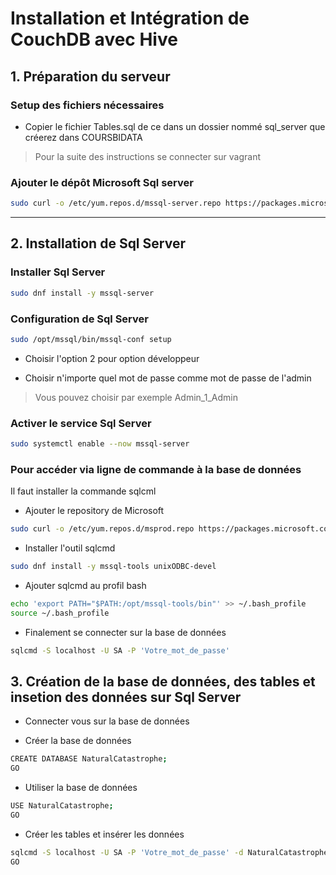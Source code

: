 # Installation et Intégration de CouchDB avec Hive

## 1. Préparation du serveur
### Setup des fichiers nécessaires
- Copier le fichier Tables.sql  de ce dans un dossier nommé sql_server que créerez dans COURSBIDATA 

> Pour la suite des instructions se connecter sur vagrant

### Ajouter le dépôt Microsoft Sql server

```bash
sudo curl -o /etc/yum.repos.d/mssql-server.repo https://packages.microsoft.com/config/rhel/8/mssql-server-2022.repo
```

---

## 2. Installation de Sql Server

### Installer Sql Server
```bash
sudo dnf install -y mssql-server
```

### Configuration de Sql Server
```bash
sudo /opt/mssql/bin/mssql-conf setup
```
- Choisir l'option 2 pour option développeur

- Choisir n'importe quel mot de passe comme mot de passe de l'admin
> Vous pouvez choisir par exemple Admin_1_Admin 

### Activer le service Sql Server
```bash
sudo systemctl enable --now mssql-server
```

### Pour accéder via ligne de commande à la base de données
Il faut installer la commande sqlcml

- Ajouter le repository de Microsoft
```bash
sudo curl -o /etc/yum.repos.d/msprod.repo https://packages.microsoft.com/config/rhel/8/prod.repo
```

- Installer l'outil sqlcmd
```bash
sudo dnf install -y mssql-tools unixODBC-devel
```

- Ajouter sqlcmd au profil bash
```bash
echo 'export PATH="$PATH:/opt/mssql-tools/bin"' >> ~/.bash_profile
source ~/.bash_profile
```

- Finalement se connecter sur la base de données
```bash
sqlcmd -S localhost -U SA -P 'Votre_mot_de_passe'
```

## 3. Création de la base de données, des tables et insetion des données sur Sql Server
- Connecter vous sur la base de données

- Créer la base de données
```bash
CREATE DATABASE NaturalCatastrophe;
GO
```

- Utiliser la base de données
```bash
USE NaturalCatastrophe;
GO
```

- Créer les tables et insérer les données
```bash
sqlcmd -S localhost -U SA -P 'Votre_mot_de_passe' -d NaturalCatastrophe -i /vagrant/sql_server/Tables.sql
GO
```